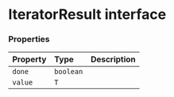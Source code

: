 # IteratorResult interface










### Properties

| Property	   | Type	| Description|
|:-------------|:-------|:-----------|
|`done`      | `boolean` |  |
|`value`      | `T` |  |




